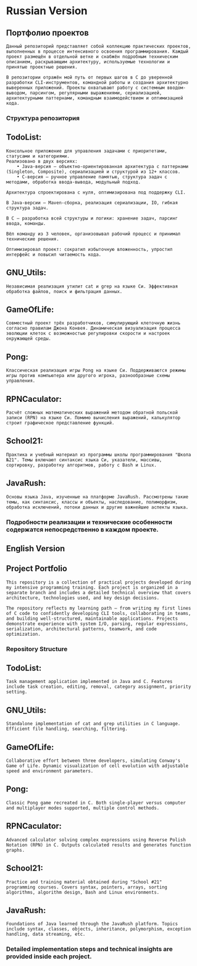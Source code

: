 # Russian Version

## Портфолио проектов

    Данный репозиторий представляет собой коллекцию практических проектов, выполненных в процессе интенсивного освоения программирования. Каждый проект размещён в отдельной ветке и снабжён подробным техническим описанием, раскрывающим архитектуру, используемые технологии и принятые проектные решения.

    В репозитории отражён мой путь от первых шагов в C до уверенной разработки CLI-инструментов, командной работы и создания архитектурно выверенных приложений. Проекты охватывают работу с системным вводом-выводом, парсингом, регулярными выражениями, сериализацией, архитектурными паттернами, командным взаимодействием и оптимизацией кода.

### Структура репозитория

## TodoList: 

    Консольное приложение для управления задачами с приоритетами, статусами и категориями.
    Реализовано в двух версиях:
        • Java-версия — объектно-ориентированная архитектура с паттернами (Singleton, Composite), сериализацией и структурой из 12+ классов.
        • C-версия — ручное управление памятью, структура задач с методами, обработка ввода-вывода, модульный подход.

    Архитектура спроектирована с нуля, оптимизирована под поддержку CLI.

    В Java-версии — Maven-сборка, реализация сериализации, IO, гибкая структура задач.

    В C — разработка всей структуры и логики: хранение задач, парсинг ввода, команды.

    Вёл команду из 3 человек, организовывал рабочий процесс и принимал технические решения.

    Оптимизировал проект: сократил избыточную вложенность, упростил интерфейс и повысил читаемость кода.
## GNU_Utils:

    Независимая реализация утилит cat и grep на языке Си. Эффективная обработка файлов, поиск и фильтрация данных.

## GameOfLife: 

    Совместный проект трёх разработчиков, симулирующий клеточную жизнь согласно правилам Джона Конвея. Динамическая визуализация процесса эволюции клеток с возможностью регулировки скорости и настроек окружающей среды.

## Pong: 

    Классическая реализация игры Pong на языке Си. Поддерживаются режимы игры против компьютера или другого игрока, разнообразные схемы управления.

## RPNCaculator: 

    Расчёт сложных математических выражений методом обратной польской записи (RPN) на языке Си. Помимо вычисления выражений, калькулятор строит графическое представление функций.

## School21: 

    Практика и учебный материал из программы школы программирования "Школа №21". Темы включают синтаксис языка Си, указатели, массивы, сортировку, разработку алгоритмов, работу с Bash и Linux.

## JavaRush: 

    Основы языка Java, изученные на платформе JavaRush. Рассмотрены такие темы, как синтаксис, классы и объекты, наследование, полиморфизм, обработка исключений, потоки данных и другие важнейшие аспекты языка.


### Подробности реализации и технические особенности содержатся непосредственно в каждом проекте.

## English Version

## Project Portfolio

    This repository is a collection of practical projects developed during my intensive programming training. Each project is organized in a separate branch and includes a detailed technical overview that covers architecture, technologies used, and key design decisions.

    The repository reflects my learning path — from writing my first lines of C code to confidently developing CLI tools, collaborating in teams, and building well-structured, maintainable applications. Projects demonstrate experience with system I/O, parsing, regular expressions, serialization, architectural patterns, teamwork, and code optimization.

### Repository Structure
    
## TodoList:

    Task management application implemented in Java and C. Features include task creation, editing, removal, category assignment, priority setting.

## GNU_Utils: 

    Standalone implementation of cat and grep utilities in C language. Efficient file handling, searching, filtering.

## GameOfLife: 

    Collaborative effort between three developers, simulating Conway's Game of Life. Dynamic visualization of cell evolution with adjustable speed and environment parameters.

## Pong: 

    Classic Pong game recreated in C. Both single-player versus computer and multiplayer modes supported, multiple control methods.

## RPNCaculator: 

    Advanced calculator solving complex expressions using Reverse Polish Notation (RPN) in C. Outputs calculated results and generates function graphs.

## School21:

    Practice and training material obtained during "School #21" programming courses. Covers syntax, pointers, arrays, sorting algorithms, algorithm design, Bash and Linux environments.

## JavaRush: 

    Foundations of Java learned through the JavaRush platform. Topics include syntax, classes, objects, inheritance, polymorphism, exception handling, data streaming, etc.


###  Detailed implementation steps and technical insights are provided inside each project.